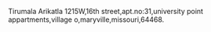 Tirumala Arikatla
1215W,16th street,apt.no:31,university point appartments,village o,maryville,missouri,64468.
